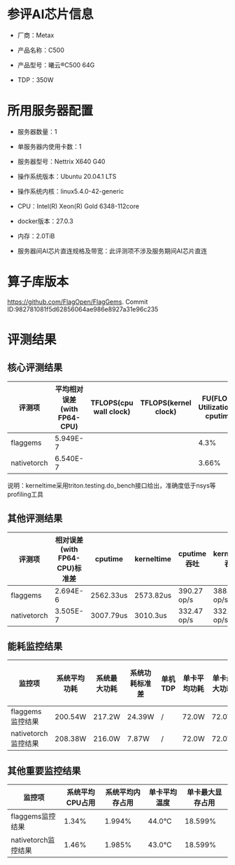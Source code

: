 # 参评AI芯片信息

* 厂商：Metax


* 产品名称：C500
* 产品型号：曦云®C500 64G
* TDP：350W

# 所用服务器配置

* 服务器数量：1


* 单服务器内使用卡数：1
* 服务器型号：Nettrix X640 G40
* 操作系统版本：Ubuntu 20.04.1 LTS
* 操作系统内核：linux5.4.0-42-generic
* CPU：Intel(R) Xeon(R) Gold 6348-112core
* docker版本：27.0.3
* 内存：2.0TiB
* 服务器间AI芯片直连规格及带宽：此评测项不涉及服务期间AI芯片直连

# 算子库版本

https://github.com/FlagOpen/FlagGems. Commit ID:982781081f5d62856064ae986e8927a31e96c235

# 评测结果

## 核心评测结果

| 评测项  | 平均相对误差(with FP64-CPU) | TFLOPS(cpu wall clock) | TFLOPS(kernel clock) | FU(FLOPS Utilization)-cputime | FU-kerneltime |
| ---- | -------------- | -------------- | ------------ | ------ | ----- |
| flaggems | 5.949E-7    |        |         | 4.3% | 4.28% |
| nativetorch | 6.540E-7    |        |       | 3.66%      | 3.66%    |

说明：kerneltime采用triton.testing.do\_bench接口给出，准确度低于nsys等profiling工具

## 其他评测结果

| 评测项  | 相对误差(with FP64-CPU)标准差 | cputime | kerneltime | cputime吞吐 | kerneltime吞吐 | 无预热时延 | 预热后时延 |
| ---- | -------------- | -------------- | ------------ | ------------ | -------------- | -------------- | ------------ |
| flaggems | 2.694E-6    | 2562.33us       | 2573.82us        | 390.27 op/s | 388.53 op/s | 2134945.87 us | 2879.84 us |
| nativetorch | 3.505E-7    | 3007.79us       | 3010.3us        | 332.47 op/s | 332.19 op/s | 3464.12 us | 3146.31 us |

## 能耗监控结果

| 监控项  | 系统平均功耗  | 系统最大功耗  | 系统功耗标准差 | 单机TDP | 单卡平均功耗 | 单卡最大功耗 | 单卡功耗标准差 | 单卡TDP |
| ---- | ------- | ------- | ------- | ----- | ------------ | ------------ | ------------- | ----- |
| flaggems监控结果 | 200.54W | 217.2W | 24.39W    | /     | 72.0W      | 72.0W       | 0.0W        | 350W  |
| nativetorch监控结果 | 208.38W | 216.0W | 7.87W    | /     | 72.0W       | 72.0W       | 0.0W        | 350W  |

## 其他重要监控结果

| 监控项  | 系统平均CPU占用 | 系统平均内存占用 | 单卡平均温度 | 单卡最大显存占用 |
| ---- | --------- | -------- | ------------ | -------------- |
| flaggems监控结果 | 1.34%    | 1.994%   | 44.0°C      | 18.599%        |
| nativetorch监控结果 | 1.46%    | 1.985%   | 43.0°C      | 18.599%        |
